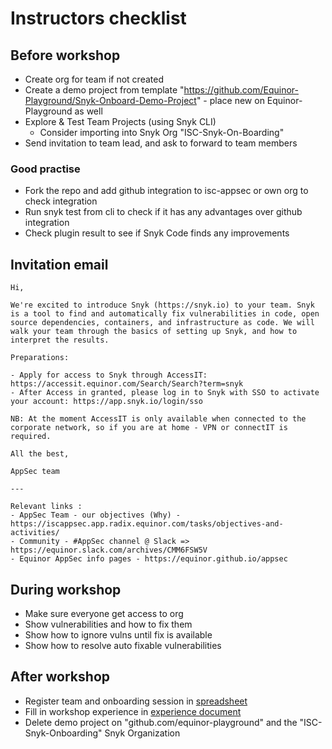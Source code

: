 # Instructors checklist

## Before workshop

- Create org for team if not created
- Create a demo project from template "https://github.com/Equinor-Playground/Snyk-Onboard-Demo-Project" - place new on Equinor-Playground as well
- Explore & Test Team Projects (using Snyk CLI)
  - Consider importing into Snyk Org "ISC-Snyk-On-Boarding"
- Send invitation to team lead, and ask to forward to team members

### Good practise

- Fork the repo and add github integration to isc-appsec or own org to check integration
- Run snyk test from cli to check if it has any advantages over github integration
- Check plugin result to see if Snyk Code finds any improvements

## Invitation email
```
Hi,

We're excited to introduce Snyk (https://snyk.io) to your team. Snyk is a tool to find and automatically fix vulnerabilities in code, open source dependencies, containers, and infrastructure as code. We will walk your team through the basics of setting up Snyk, and how to interpret the results.

Preparations:

- Apply for access to Snyk through AccessIT: https://accessit.equinor.com/Search/Search?term=snyk
- After Access in granted, please log in to Snyk with SSO to activate your account: https://app.snyk.io/login/sso

NB: At the moment AccessIT is only available when connected to the corporate network, so if you are at home - VPN or connectIT is required.

All the best,

AppSec team

---

Relevant links :
- AppSec Team - our objectives (Why) - https://iscappsec.app.radix.equinor.com/tasks/objectives-and-activities/
- Community - #AppSec channel @ Slack => https://equinor.slack.com/archives/CMM6FSW5V
- Equinor AppSec info pages - https://equinor.github.io/appsec
```

## During workshop
- Make sure everyone get access to org
- Show vulnerabilities and how to fix them
- Show how to ignore vulns until fix is available
- Show how to resolve auto fixable vulnerabilities

## After workshop
- Register team and onboarding session in [spreadsheet](https://statoilsrm.sharepoint.com/:x:/r/sites/ISCAppSec/Shared%20Documents/General/Snyk%20adoption/Onboarding%20sessions.xlsx?d=w3316d62130554a1ca6b9f7db08ca50d2&csf=1&web=1&e=bsg2fv)
- Fill in workshop experience in [experience document](https://statoilsrm.sharepoint.com/:w:/r/sites/ISCAppSec/Shared%20Documents/General/Snyk%20adoption/Workshop%20experience.docx?d=wf85532313c6a493a9ff1d2030a6e58f0&csf=1&web=1&e=cKaJAr)
- Delete demo project on "github.com/equinor-playground" and the "ISC-Snyk-Onboarding" Snyk Organization

